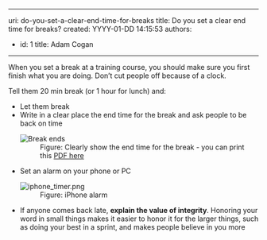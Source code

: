 

---
uri: do-you-set-a-clear-end-time-for-breaks
title: Do you set a clear end time for breaks?
created: YYYY-01-DD 14:15:53
authors:
  - id: 1
    title: Adam Cogan
---




<span class='intro'> When you set a break at a training course, you should make sure you first finish what you are doing. Don’t cut people off because of a clock.<br> </span>

Tell them 20 min break (or 1 hour for lunch) and&#58;<ul><li>Let them break</li><li>Write in a clear place the end time for the break and ask people to be back on time <dl class="image"> <dt> <img class="ms-rteCustom-ImageArea" alt="Break ends" src="/PublishingImages/break-ends.jpg" /> </dt><dd>Figure&#58; Clearly show the end time for the break - you can&#160;print this&#160;<a href="/Documents/break-ends-sheet.pdf">PDF here</a><br></dd></dl></li><li>Set an alarm on your phone or PC<br><dl class="image"><dt><img class="ms-rteCustom-ImageArea" alt="iphone_timer.png" src="/PublishingImages/iphone_timer.png" /></dt><dd>Figure&#58; iPhone alarm</dd></dl></li><li>If anyone comes back late, <b>explain the value of integrity</b>. Honoring your word in small things makes it easier to honor it for the larger things, such as doing your best in a sprint, and makes people believe in you more</li></ul> ​


